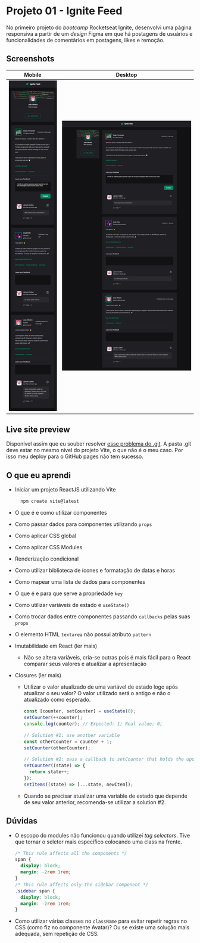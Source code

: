 # Projeto 01 - Ignite Feed

No primeiro projeto do <em>bootcamp</em> Rocketseat Ignite, desenvolvi uma página responsiva a partir de um <em>design</em> Figma em que há postagens de usuários e funcionalidades de comentários em postagens, likes e remoção.

## Screenshots

|                                              Mobile                                              |                                              Desktop                                               |
| :----------------------------------------------------------------------------------------------: | :------------------------------------------------------------------------------------------------: |
| <img src="screenshots/mobile.jpeg" alt="Screenshot of my solution for mobile devices" width=200> | <img src="screenshots/desktop.jpeg" alt="Screenshot of my solution for desktop devices" width=600> |

## Live site preview

Disponível assim que eu souber resolver [esse problema do .git](https://stackoverflow.com/a/74926059/7631147). A pasta .git deve estar no mesmo nível do projeto Vite, o que não é o meu caso. Por isso meu deploy para o GitHub pages não tem sucesso.

## O que eu aprendi

- Iniciar um projeto ReactJS utilizando Vite

  ```bash
    npm create vite@latest
  ```

- O que é e como utilizar componentes

- Como passar dados para componentes utilizando `props`

- Como aplicar CSS global

- Como aplicar CSS Modules

- Renderização condicional

- Como utilizar biblioteca de ícones e formatação de datas e horas

- Como mapear uma lista de dados para componentes

- O que é e para que serve a propriedade `key`

- Como utilizar variáveis de estado e `useState()`

- Como trocar dados entre componentes passando `callbacks` pelas suas `props`

- O elemento HTML `textarea` não possui atributo `pattern`

- Imutabilidade em React (ler mais)

  - Não se altera variáveis, cria-se outras pois é mais fácil para o React comparar seus valores e atualizar a apresentação

- Closures (ler mais)

  - Utilizar o valor atualizado de uma variável de estado logo após atualizar o seu valor? O valor utilizado será o antigo e não o atualizado como esperado.

    ```js
    const [counter, setCounter] = useState(0);
    setCounter(++counter);
    console.log(counter); // Expected: 1; Real value: 0;
    ```

    ```js
    // Solution #1: use another variable
    const otherCounter = counter + 1;
    setCounter(otherCounter);
    ```

    ```js
    // Solution #2: pass a callback to setCounter that holds the updated desired value
    setCounter((state) => {
      return state++;
    });
    setItems((state) => [...state, newItem]);
    ```

  - Quando se precisar atualizar uma variable de estado que depende de seu valor anterior, recomenda-se utilizar a solution #2.

## Dúvidas

- O escopo do modules não funcionou quando utilizei <em>tag selectors</em>. Tive que tornar o seletor mais específico colocando uma class na frente.

  ```css
  /* This rule affects all the components */
  span {
    display: block;
    margin: -2rem 1rem;
  }
  /* This rule affects only the sidebar component */
  .sidebar span {
    display: block;
    margin: -2rem 1rem;
  }
  ```

- Como utilizar várias classes no `className` para evitar repetir regras no CSS (como fiz no componente Avatar)? Ou se existe uma solução mais adequada, sem repetição de CSS.
